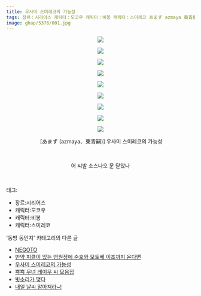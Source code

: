 ```yaml
---
title: 우사미 스미레코의 가능성
tags: 장르：시리어스 캐릭터：모코우 캐릭터：비봉 캐릭터：스미레코 あまず azmaya 東青嗣 동방_동인지
image: ghap/5376/001.jpg
---
```

<div class="article">
<p style="text-align: center; clear: none; float: none;"><img src="{{ site.nasurl }}/ghap/5376/001.jpg"/></p>
<p style="text-align: center; clear: none; float: none;"><img src="{{ site.nasurl }}/ghap/5376/002.jpg"/></p>
<p style="text-align: center; clear: none; float: none;"><img src="{{ site.nasurl }}/ghap/5376/003.jpg"/></p>
<p style="text-align: center; clear: none; float: none;"><img src="{{ site.nasurl }}/ghap/5376/004.jpg"/></p>
<p style="text-align: center; clear: none; float: none;"><img src="{{ site.nasurl }}/ghap/5376/005.jpg"/></p>
<p style="text-align: center; clear: none; float: none;"><img src="{{ site.nasurl }}/ghap/5376/006.jpg"/></p>
<p style="text-align: center; clear: none; float: none;"><img src="{{ site.nasurl }}/ghap/5376/007.jpg"/></p>
<p style="text-align: center; clear: none; float: none;"><img src="{{ site.nasurl }}/ghap/5376/008.jpg"/></p>
<p style="text-align: center; clear: none; float: none;"><img src="{{ site.nasurl }}/ghap/5376/009.jpg"/></p>
<p style="text-align: center; clear: none; float: none;"> [あまず (azmaya、東青嗣)] 우사미 스미레코의 가능성</p>
<p style="text-align: center; clear: none; float: none;"><br/></p>
<p style="text-align: center; clear: none; float: none;">어 씨발 소스나오 문 닫았나</p>
<p><br/></p>
</div><div class="tagTrail">
<p>태그: </p>
<ul>
<li>장르:시리어스</li>
<li>캐릭터:모코우</li>
<li>캐릭터:비봉</li>
<li>캐릭터:스미레코</li>
</ul>
</div><div class="another">
<p>'동방 동인지' 카테고리의 다른 글</p>
<ul>
<li><a href="/2018-12-31-ghap_5459">NEGOTO</a></li>
<li><a href="/2018-12-26-ghap_5447">만약 피클이 있는 영원정에 순호와 모토베 이조까지 온다면</a></li>
<li><a href="/2018-12-21-ghap_5376">우사미 스미레코의 가능성</a></li>
<li><a href="/2018-12-18-ghap_5362">뾱뾱 무녀 레이무 씨 모음집</a></li>
<li><a href="/2018-12-16-ghap_5360">빗소리가 맺다</a></li>
<li><a href="/2018-12-16-ghap_5359">내일 날씨 맑아져라~!</a></li>
</ul>
</div>